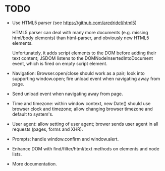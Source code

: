 TODO
====

* Use HTML5 parser (see https://github.com/aredridel/html5)

  HTML5 parser can deal with many more documents (e.g. missing html/body
  elements) than html-parser, and obviously new HTML5 elements.

  Unfortunately, it adds script elements to the DOM before adding their text
  content; JSDOM listens to the DOMNodeInsertedIntoDocument event, which is
  fired on empty script element.

* Navigation: Browser.open/close should work as a pair; look into supporting
  window.open; fire unload event when navigating away from page.

* Send unload event when navigating away from page.

* Time and timezone: within window context, new Date() should use browser clock
  and timezone; allow changing browser timezone and default to system's.

* User agent: allow setting of user agent; brower sends user agent in all
  requests (pages, forms and XHR).

* Prompts: handle window.confirm and window.alert.

* Enhance DOM with find/filter/html/text methods on elements and node lists.

* More documentation.
